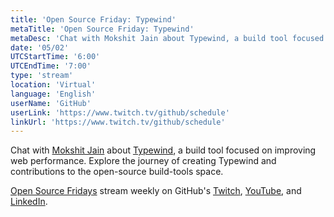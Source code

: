 ```yaml
---
title: 'Open Source Friday: Typewind'
metaTitle: 'Open Source Friday: Typewind'
metaDesc: 'Chat with Mokshit Jain about Typewind, a build tool focused on improving web performance.'
date: '05/02'
UTCStartTime: '6:00'
UTCEndTime: '7:00'
type: 'stream'
location: 'Virtual'
language: 'English'
userName: 'GitHub'
userLink: 'https://www.twitch.tv/github/schedule'
linkUrl: 'https://www.twitch.tv/github/schedule'
---
```


Chat with [Mokshit Jain](https://github.com/Mokshit06) about [Typewind](https://github.com/Mokshit06/typewind), a build tool focused on improving web performance. Explore the journey of creating Typewind and contributions to the open-source build-tools space.

[Open Source Fridays](https://www.youtube.com/playlist?list=PL0lo9MOBetEFmtstItnKlhJJVmMghxc0P) stream weekly on GitHub's [Twitch](https://www.twitch.tv/github), [YouTube](https://www.youtube.com/github), and [LinkedIn](https://www.linkedin.com/company/github).
